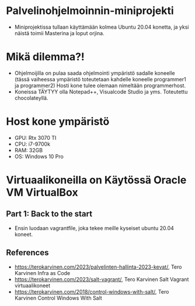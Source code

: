 # Palvelinohjelmoinnin-miniprojekti
- Miniprojektissa tullaan käyttämään kolmea Ubuntu 20.04 konetta, ja yksi näistä toimii Masterina ja loput orjina.

# Mikä dilemma?!
- Ohjelmoijilla on pulaa saada ohjelmointi ympäristö sadalle koneelle (tässä vaiheessa ympäristö toteutetaan kahdelle koneelle programmer1 ja programmer2) Hosti kone tulee olemaan nimeltään programmerhost.
- Koneissa TÄYTYY olla Notepad++, Visualcode Studio ja yms. Toteutettu chocolateyllä. 


# Host kone ympäristö
- GPU: Rtx 3070 TI
- CPU: i7-9700k 
- RAM: 32GB
- OS: Windows 10 Pro 

# Virtuaalikoneilla on Käytössä Oracle VM VirtualBox

## Part 1: Back to the start
- Ensin luodaan vagrantfile, joka tekee meille kyseiset ubuntu 20.04 koneet.


## References
- https://terokarvinen.com/2023/palvelinten-hallinta-2023-kevat/, Tero Karvinen  Infra as Code
- https://terokarvinen.com/2023/salt-vagrant/, Tero Karvinen Salt Vagrant virtuaalikoneet
- https://terokarvinen.com/2018/control-windows-with-salt/, Tero Karvinen Control Windows With Salt
